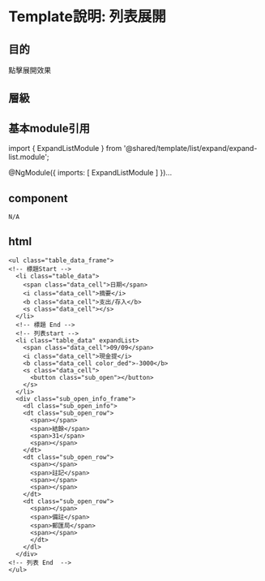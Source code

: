 # Template說明: 列表展開
## 目的
點擊展開效果


## 層級



## 基本module引用
  import { ExpandListModule } from '@shared/template/list/expand/expand-list.module';
    
  @NgModule({
      imports: [
          ExpandListModule
      ]
  })...

## component
`N/A`

## html
    <ul class="table_data_frame">
    <!-- 標題Start -->
      <li class="table_data">
        <span class="data_cell">日期</span>
        <i class="data_cell">摘要</i>
        <b class="data_cell">支出/存入</b>
        <s class="data_cell"></s>
      </li>
      <!-- 標題 End -->
      <!-- 列表start -->
      <li class="table_data" expandList>
        <span class="data_cell">09/09</span>
        <i class="data_cell">現金提</i>
        <b class="data_cell color_ded">-3000</b>
        <s class="data_cell">
          <button class="sub_open"></button>
        </s>
      </li>
      <div class="sub_open_info_frame">
        <dl class="sub_open_info">
        <dt class="sub_open_row">
          <span></span>
          <span>結餘</span>
          <span>31</span>
          <span></span>
        </dt>
        <dt class="sub_open_row">
          <span></span>
          <span>註記</span>
          <span></span>
          <span></span>
        </dt>
        <dt class="sub_open_row">
          <span></span>
          <span>備註</span>
          <span>郵匯局</span>
          <span></span>
          </dt>
        </dl>
      </div>
    <!-- 列表 End  -->
    </ul>


